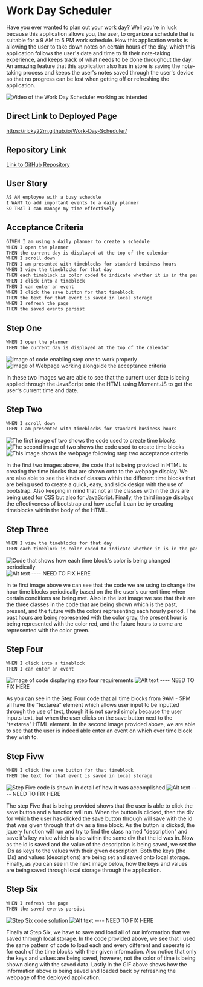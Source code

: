 # Work Day Scheduler

Have you ever wanted to plan out your work day? Well you're in luck because this application allows you, the user, to organize a schedule that is suitable for a 9 AM to 5 PM work schedule. How this application works is allowing the user to take down notes on certain hours of the day, which this application follows the user's date and time to fit their note-taking experience, and keeps track of what needs to be done throughout the day. An amazing feature that this application also has in store is saving the note-taking process and keeps the user's notes saved through the user's device so that no progress can be lost when getting off or refreshing the application.

![Video of the Work Day Scheduler working as intended](./Assets/Images/05-third-party-apis-homework-demo.gif)

## Direct Link to Deployed Page

https://ricky22m.github.io/Work-Day-Scheduler/

## Repository Link

[Link to  GitHub Repository](https://github.com/Ricky22M/Work-Day-Scheduler)

## User Story

```md
AS AN employee with a busy schedule
I WANT to add important events to a daily planner
SO THAT I can manage my time effectively
```

## Acceptance Criteria

```md
GIVEN I am using a daily planner to create a schedule
WHEN I open the planner
THEN the current day is displayed at the top of the calendar
WHEN I scroll down
THEN I am presented with timeblocks for standard business hours
WHEN I view the timeblocks for that day
THEN each timeblock is color coded to indicate whether it is in the past, present, or future
WHEN I click into a timeblock
THEN I can enter an event
WHEN I click the save button for that timeblock
THEN the text for that event is saved in local storage
WHEN I refresh the page
THEN the saved events persist
```

## Step One

```md
WHEN I open the planner
THEN the current day is displayed at the top of the calendar
```

![Image of code enabling step one to work properly](./Assets/Images/Step-1-Code.png)
![Image of Webpage working alongside the acceptance criteria](./Assets/Images/Step-1-Webpage.png)

In these two images we are able to see that the current user date is being applied through the JavaScript onto the HTML using Moment.JS to get the user's current time and date.

## Step Two

```md
WHEN I scroll down
THEN I am presented with timeblocks for standard business hours
```

![The first image of two shows the code used to create time blocks](./Assets/Images/Step-2-Code(1%3A2).png)
![The second image of two shows the code used to create time blocks](./Assets/Images/Step-2-Code(2%3A2).png)
![This image shows the webpage following step two acceptance criteria](./Assets/Images/Step-2-Webpage.png)

In the first two images above, the code that is being provided in HTML is creating the time blocks that are shown onto to the webpage display. We are also able to see the kinds of classes within the different time blocks that are being used to create a quick, easy, and slick design with the use of bootstrap. Also keeping in mind that not all the classes within the divs are being used for CSS but also for JavaScript. Finally, the third image displays the effectiveness of bootstrap and how useful it can be by creating timeblocks within the body of the HTML.

## Step Three

```md
WHEN I view the timeblocks for that day
THEN each timeblock is color coded to indicate whether it is in the past, present, or future
```

![Code that shows how each time block's color is being changed periodically](./Assets/Images/Step-3-Code.png)
![Alt text](./posts/path/to/img.jpg) ---- NEED TO FIX HERE

In te first image above we can see that the code we are using to change the hour time blocks periodically based on the the user's current time when certain conditions are being met. Also in the last image we see that their are the three classes in the code that are being shown which is the past, present, and the future with the colors representing each hourly period. The past hours are being represented with the color gray, the present hour is being represented with the color red, and the future hours to come are represented with the color green.

## Step Four

```md
WHEN I click into a timeblock
THEN I can enter an event
```

![Image of code displaying step four requirements](./Assets/Images/Step-4-Code.png)
![Alt text](./posts/path/to/img.jpg) ---- NEED TO FIX HERE

As you can see in the Step Four code that all time blocks from 9AM - 5PM all have the "textarea" element which allows user input to be inputted through the use of text, though it is not saved simply because the user inputs text, but when the user clicks on the save button next to the "textarea" HTML element. In the second image provided above, we are able to see that the user is indeed able enter an event on which ever time block they wish to.

## Step Fivw

```md
WHEN I click the save button for that timeblock
THEN the text for that event is saved in local storage
```

![Step Five code is shown in detail of how it was accomplished](./Assets/Images/Step-5-Code.png)
![Alt text](./posts/path/to/img.jpg) ---- NEED TO FIX HERE

The step Five that is being provided shows that the user is able to click the save button and a function will run. When the button is clicked, then the div for which the user has clicked the save button through will save with the id that was given through that div as a time block. As the button is clicked, the jquery function will run and try to find the class named "description" and save it's key value which is also within the same div that the id was in. Now as the id is saved and the value of the description is being saved, we set the IDs as keys to the values with their given description. Both the keys (the IDs) and values (descriptions) are being set and saved onto local storage. Finally, as you can see in the next image below, how the keys and values are being saved through local storage through the application.

## Step Six

```md
WHEN I refresh the page
THEN the saved events persist
```

![Step Six code solution](./Assets/Images/Step-6-Code.png)
![Alt text](./posts/path/to/img.jpg) ---- NEED TO FIX HERE

Finally at Step Six, we have to save and load all of our information that we saved through local storage. In the code provided above, we see that I used the same pattern of code to load each and every different and seperate id for each of the time blocks with their given information. Also notice that only the keys and values are being saved, however, not the color of time is being shown along with the saved data. Lastly in the GIF above shows how the information above is being saved and loaded back by refreshing the webpage of the deployed application.